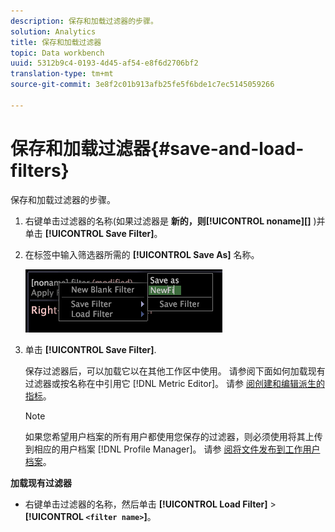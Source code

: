 ```yaml
---
description: 保存和加载过滤器的步骤。
solution: Analytics
title: 保存和加载过滤器
topic: Data workbench
uuid: 5312b9c4-0193-4d45-af54-e8f6d2706bf2
translation-type: tm+mt
source-git-commit: 3e8f2c01b913afb25fe5f6bde1c7ec5145059266

---
```



# 保存和加载过滤器{#save-and-load-filters}

保存和加载过滤器的步骤。

1. 右键单击过滤器的名称(如果过滤器是 **新的，则[!UICONTROL noname]\[\]** )并单击 **[!UICONTROL Save Filter]**。
1. 在标签中输入筛选器所需的 **[!UICONTROL Save As]** 名称。

   ![步骤信息](assets/vis_FilterEditor_SaveFilter.png)

1. 单击 **[!UICONTROL Save Filter]**.

   保存过滤器后，可以加载它以在其他工作区中使用。 请参阅下面如何加载现有过滤器或按名称在中引用它 [!DNL Metric Editor]。 请参 [阅创建和编辑派生的指标](../../../../home/c-get-started/c-admin-intrf/c-prof-mgr/c-drvd-mtrcs.md#concept-e41723b342a849309874b26232224a40)。

   >[!NOTE]
   >
   >如果您希望用户档案的所有用户都使用您保存的过滤器，则必须使用将其上传到相应的用户档案 [!DNL Profile Manager]。 请参 [阅将文件发布到工作用户档案](../../../../home/c-get-started/c-admin-intrf/c-prof-mgr/t-pub-files-wkg-prof.md#task-a0106e010c834d16bd60eef4721b6af9)。

**加载现有过滤器**

* 右键单击过滤器的名称，然后单击 **[!UICONTROL Load Filter]** > **[!UICONTROL `<filter name>`]**。
